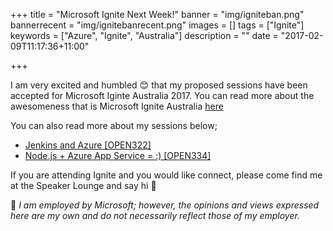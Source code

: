 +++
title = "Microsoft Ignite Next Week!"
banner = "img/igniteban.png"
bannerrecent = "img/ignitebanrecent.png"
images = []
tags = ["Ignite"]
keywords = ["Azure", "Ignite", "Australia"]
description = ""
date = "2017-02-09T11:17:36+11:00"

+++

I am very excited and humbled :blush: that my proposed sessions have been accepted for Microsoft Iginte Australia 2017. You can read more about the awesomeness that is Microsoft Ignite Australia [here](https://msftignite.com.au/)

You can also read more about my sessions below;

- [Jenkins and Azure [OPEN322]](https://msftignite.com.au/sessions/session-details/2235/jenkins-and-azure-open322)
- [Node.js + Azure App Service = :) [OPEN334]](https://msftignite.com.au/sessions/session-details/1953/nodejs-azure-app-service-open334)

If you are attending Ignite and you would like connect, please come find me at the Speaker Lounge and say hi :wave:

:speech_balloon: *I am employed by Microsoft; however, the opinions and views expressed here are my own and do not necessarily reflect those of my employer.*